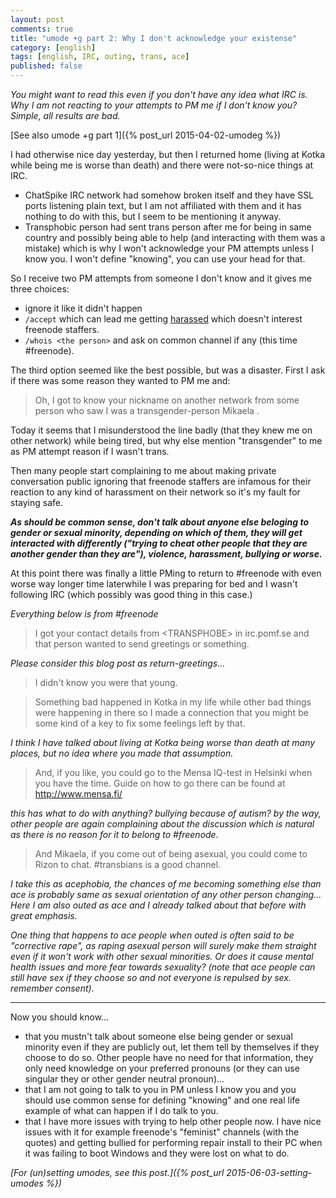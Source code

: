 ```yaml
---
layout: post
comments: true
title: "umode +g part 2: Why I don't acknowledge your existense"
category: [english]
tags: [english, IRC, outing, trans, ace]
published: false
---
```


*You might want to read this even if you don't have any idea what IRC is.
Why I am not reacting to your attempts to PM me if I don't know you?
Simple, all results are bad.*

[See also umode +g part 1]({% post_url 2015-04-02-umodeg %})

I had otherwise nice day yesterday, but then I returned home (living at
Kotka while being me is worse than death) and there were not-so-nice
things at IRC.

* ChatSpike IRC network had somehow broken itself and they have SSL ports
  listening plain text, but I am not affiliated with them and it has
  nothing to do with this, but I seem to be mentioning it anyway.
* Transphobic person had sent trans person after me for being in same
  country and possibly being able to help (and interacting with them was
  a mistake) which is why I won't acknowledge your PM attempts unless I
  know you. I won't define "knowing", you can use your head for that.

So I receive two PM attempts from someone I don't know and it gives me
three choices:

* ignore it like it didn't happen
* `/accept` which can lead me getting [harassed] which doesn't interest
  freenode staffers.
* `/whois <the person>` and ask on common channel if any (this time
  \#freenode).

[harassed]:https://github.com/Mikaela/freenode-harassment

The third option seemed like the best possible, but was a disaster. First
I ask if there was some reason they wanted to PM me and:

> Oh, I got to know your nickname on another network from some person who
  saw I was a transgender-person Mikaela .

Today it seems that I misunderstood the line badly
(that they knew me on other network) while being tired, but
why else mention "transgender" to me as PM attempt reason if I wasn't
trans.

Then many people start complaining to me about making private conversation
public ignoring that freenode staffers are infamous for their reaction to
any kind of harassment on their network so it's my fault for staying safe.

***As should be common sense, don't talk about anyone else beloging to
gender or sexual minority, depending on which of them, they will get
interacted with differently ("trying to cheat other people that they are
another gender than they are"), violence, harassment, bullying or worse.***

At this point there was finally a little PMing to return to \#freenode
with even worse way longer time laterwhile I was preparing for bed and
I wasn't following IRC (which possibly was good thing in this case.)

*Everything below is from \#freenode*

> I got your contact details from \<TRANSPHOBE\> in irc.pomf.se and that
  person wanted to send greetings or something.

*Please consider this blog post as return-greetings...*

> I didn't know you were that young.

> Something bad happened in Kotka in my life while other bad things were
  happening in there so I made a connection that you might be some kind of
  a key to fix some feelings left by that.

*I think I have talked about living at Kotka being worse than death at many
places, but no idea where you made that assumption.*

> And, if you like, you could go to the Mensa IQ-test in Helsinki when
  you have the time. Guide on how to go there can be found at
  http://www.mensa.fi/

*this has what to do with anything? bullying because of autism? by the way,
other people are again complaining about the discussion which is natural
as there is no reason for it to belong to \#freenode.*

> And Mikaela, if you come out of being asexual, you could come to Rizon
  to chat. #transbians is a good channel.

*I take this as acephobia, the chances of me becoming something else than
ace is probably same as sexual orientation of any other person changing...
Here I am also outed as ace and I already talked about that before with
great emphasis.*

*One thing that happens to ace people when outed is often said to be
"corrective rape", as raping asexual person will surely make them straight
even if it won't work with other sexual minorities. Or does it cause mental
health issues and more fear towards sexuality? (note that ace people can
still have sex if they choose so and not everyone is repulsed by sex.
remember consent).*

* * * * *

Now you should know...

* that you mustn't talk about someone else being gender or sexual minority
  even if they are publicly out, let them tell by themselves if they choose
  to do so. Other people have no need for that information, they only need
  knowledge on your preferred pronouns (or they can use singular they or
  other gender neutral pronoun)…
* that I am not going to talk to you in PM unless I know you and you should
  use common sense for defining "knowing" and one real life example of what
  can happen if I do talk to you.
* that I have more issues with trying to help other people now. I have nice
  issues with it for example freenode's "feminist" channels (with the
  quotes) and getting bullied for performing repair install to their PC
  when it was failing to boot Windows and they were lost on what to do.

*[For (un)setting umodes, see this post.]({% post_url 2015-06-03-setting-umodes %})*
